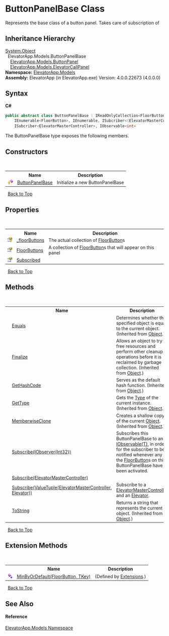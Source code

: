 # ButtonPanelBase Class
 

Represents the base class of a button panel. Takes care of subscription of


## Inheritance Hierarchy
<a href="http://msdn2.microsoft.com/en-us/library/e5kfa45b" target="_blank">System.Object</a><br />&nbsp;&nbsp;ElevatorApp.Models.ButtonPanelBase<br />&nbsp;&nbsp;&nbsp;&nbsp;<a href="T_ElevatorApp_Models_ButtonPanel">ElevatorApp.Models.ButtonPanel</a><br />&nbsp;&nbsp;&nbsp;&nbsp;<a href="T_ElevatorApp_Models_ElevatorCallPanel">ElevatorApp.Models.ElevatorCallPanel</a><br />
**Namespace:**&nbsp;<a href="N_ElevatorApp_Models">ElevatorApp.Models</a><br />**Assembly:**&nbsp;ElevatorApp (in ElevatorApp.exe) Version: 4.0.0.22673 (4.0.0.0)

## Syntax

**C#**<br />
``` C#
public abstract class ButtonPanelBase : IReadOnlyCollection<FloorButton>, 
	IEnumerable<FloorButton>, IEnumerable, ISubcriber<(ElevatorMasterController , Elevator , )>, 
	ISubcriber<ElevatorMasterController>, IObservable<int>
```

The ButtonPanelBase type exposes the following members.


## Constructors
&nbsp;<table><tr><th></th><th>Name</th><th>Description</th></tr><tr><td>![Protected method](media/protmethod.gif "Protected method")</td><td><a href="M_ElevatorApp_Models_ButtonPanelBase__ctor">ButtonPanelBase</a></td><td>
Initialize a new ButtonPanelBase</td></tr></table>&nbsp;
<a href="#buttonpanelbase-class">Back to Top</a>

## Properties
&nbsp;<table><tr><th></th><th>Name</th><th>Description</th></tr><tr><td>![Protected property](media/protproperty.gif "Protected property")</td><td><a href="P_ElevatorApp_Models_ButtonPanelBase__floorButtons">_floorButtons</a></td><td>
The actual collection of <a href="T_ElevatorApp_Models_FloorButton">FloorButton</a>s</td></tr><tr><td>![Public property](media/pubproperty.gif "Public property")</td><td><a href="P_ElevatorApp_Models_ButtonPanelBase_FloorButtons">FloorButtons</a></td><td>
A collection of <a href="T_ElevatorApp_Models_FloorButton">FloorButton</a>s that will appear on this panel</td></tr><tr><td>![Public property](media/pubproperty.gif "Public property")</td><td><a href="P_ElevatorApp_Models_ButtonPanelBase_Subscribed">Subscribed</a></td><td /></tr></table>&nbsp;
<a href="#buttonpanelbase-class">Back to Top</a>

## Methods
&nbsp;<table><tr><th></th><th>Name</th><th>Description</th></tr><tr><td>![Public method](media/pubmethod.gif "Public method")</td><td><a href="http://msdn2.microsoft.com/en-us/library/bsc2ak47" target="_blank">Equals</a></td><td>
Determines whether the specified object is equal to the current object.
 (Inherited from <a href="http://msdn2.microsoft.com/en-us/library/e5kfa45b" target="_blank">Object</a>.)</td></tr><tr><td>![Protected method](media/protmethod.gif "Protected method")</td><td><a href="http://msdn2.microsoft.com/en-us/library/4k87zsw7" target="_blank">Finalize</a></td><td>
Allows an object to try to free resources and perform other cleanup operations before it is reclaimed by garbage collection.
 (Inherited from <a href="http://msdn2.microsoft.com/en-us/library/e5kfa45b" target="_blank">Object</a>.)</td></tr><tr><td>![Public method](media/pubmethod.gif "Public method")</td><td><a href="http://msdn2.microsoft.com/en-us/library/zdee4b3y" target="_blank">GetHashCode</a></td><td>
Serves as the default hash function.
 (Inherited from <a href="http://msdn2.microsoft.com/en-us/library/e5kfa45b" target="_blank">Object</a>.)</td></tr><tr><td>![Public method](media/pubmethod.gif "Public method")</td><td><a href="http://msdn2.microsoft.com/en-us/library/dfwy45w9" target="_blank">GetType</a></td><td>
Gets the <a href="http://msdn2.microsoft.com/en-us/library/42892f65" target="_blank">Type</a> of the current instance.
 (Inherited from <a href="http://msdn2.microsoft.com/en-us/library/e5kfa45b" target="_blank">Object</a>.)</td></tr><tr><td>![Protected method](media/protmethod.gif "Protected method")</td><td><a href="http://msdn2.microsoft.com/en-us/library/57ctke0a" target="_blank">MemberwiseClone</a></td><td>
Creates a shallow copy of the current <a href="http://msdn2.microsoft.com/en-us/library/e5kfa45b" target="_blank">Object</a>.
 (Inherited from <a href="http://msdn2.microsoft.com/en-us/library/e5kfa45b" target="_blank">Object</a>.)</td></tr><tr><td>![Public method](media/pubmethod.gif "Public method")</td><td><a href="M_ElevatorApp_Models_ButtonPanelBase_Subscribe_1">Subscribe(IObserver(Int32))</a></td><td>
Subscribes this ButtonPanelBase to an <a href="http://msdn2.microsoft.com/en-us/library/dd990377" target="_blank">IObservable(T)</a>, in order for the subscriber to be notified whenever any of the <a href="T_ElevatorApp_Models_FloorButton">FloorButton</a>s on this ButtonPanelBase have been activated.</td></tr><tr><td>![Public method](media/pubmethod.gif "Public method")</td><td><a href="M_ElevatorApp_Models_ButtonPanelBase_Subscribe">Subscribe(ElevatorMasterController)</a></td><td /></tr><tr><td>![Public method](media/pubmethod.gif "Public method")</td><td><a href="M_ElevatorApp_Models_ButtonPanelBase_Subscribe_2">Subscribe(ValueTuple(ElevatorMasterController, Elevator))</a></td><td>
Subscribe to a <a href="T_ElevatorApp_Models_ElevatorMasterController">ElevatorMasterController</a> and an <a href="T_ElevatorApp_Models_Elevator">Elevator</a>.</td></tr><tr><td>![Public method](media/pubmethod.gif "Public method")</td><td><a href="http://msdn2.microsoft.com/en-us/library/7bxwbwt2" target="_blank">ToString</a></td><td>
Returns a string that represents the current object.
 (Inherited from <a href="http://msdn2.microsoft.com/en-us/library/e5kfa45b" target="_blank">Object</a>.)</td></tr></table>&nbsp;
<a href="#buttonpanelbase-class">Back to Top</a>

## Extension Methods
&nbsp;<table><tr><th></th><th>Name</th><th>Description</th></tr><tr><td>![Public Extension Method](media/pubextension.gif "Public Extension Method")</td><td><a href="M_ElevatorApp_Util_Extensions_MinByOrDefault__2">MinByOrDefault(FloorButton, TKey)</a></td><td> (Defined by <a href="T_ElevatorApp_Util_Extensions">Extensions</a>.)</td></tr></table>&nbsp;
<a href="#buttonpanelbase-class">Back to Top</a>

## See Also


#### Reference
<a href="N_ElevatorApp_Models">ElevatorApp.Models Namespace</a><br />